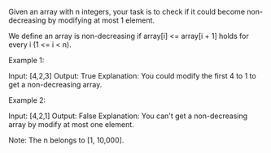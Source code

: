  Given an array with n integers, your task is to check if it could become non-decreasing by modifying at most 1 element.

We define an array is non-decreasing if array[i] <= array[i + 1] holds for every i (1 <= i < n).

Example 1:

Input: [4,2,3]
Output: True
Explanation: You could modify the first 4 to 1 to get a non-decreasing array.

Example 2:

Input: [4,2,1]
Output: False
Explanation: You can't get a non-decreasing array by modify at most one element.

Note: The n belongs to [1, 10,000]. 